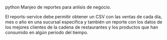 python
Manjeo de reportes para anlisis de negocio.

El reports-service debe permitir obtener un CSV con las ventas de cada día, mes o año en una sucursal específica y también un reporte con los datos de los mejores clientes de la cadena de restaurantes y los productos que han consumido en algún periodo del
tiempo.